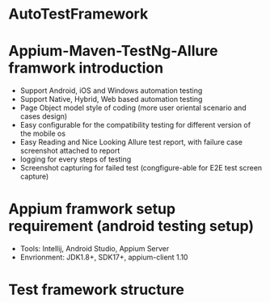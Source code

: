 # AutoTestFramework

# Appium-Maven-TestNg-Allure framwork introduction
  - Support Android, iOS and Windows automation testing 
  - Support Native, Hybrid, Web based automation testing
  - Page Object model style of coding (more user oriental scenario and cases design)
  - Easy configurable for the compatibility testing for different version of the mobile os
  - Easy Reading and Nice Looking Allure test report, with failure case screenshot attached to report
  - logging for every steps of testing
  - Screenshot capturing for failed test (congfigure-able for E2E test screen capture)
  
# Appium framwork setup requirement (android testing setup)
  - Tools: Intellij, Android Studio, Appium Server
  - Envrionment: JDK1.8+, SDK17+, appium-client 1.10
  
  
  
  # Test framework structure
    
